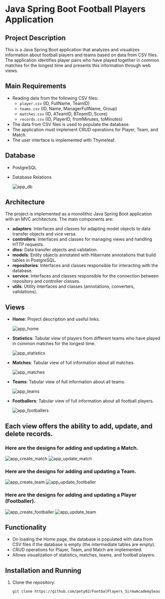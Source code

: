 # Java Spring Boot Football Players Application

## Project Description

This is a Java Spring Boot application that analyzes and visualizes information about football players and teams based on data from CSV files. The application identifies player pairs who have played together in common matches for the longest time and presents this information through web views.

## Main Requirements

- Reading data from the following CSV files:
  - `player.csv` (ID, FullName, TeamID)
  - `teams.csv` (ID, Name, ManagerFullName, Group)
  - `matches.csv` (ID, ATeamID, BTeamID, Score)
  - `records.csv` (ID, PlayerID, fromMinutes, toMinutes)
- The data from CSV files is used to populate the database.
- The application must implement CRUD operations for Player, Team, and Match.
- The user interface is implemented with Thymeleaf.

## Database
- PostgreSQL
- Database Relations
  
  ![app_db](https://github.com/user-attachments/assets/52e7bb69-5dbd-4272-a9b4-e6f9fca02dd9)

## Architecture

The project is implemented as a monolithic Java Spring Boot application with an MVC architecture. The main components are:

- **adapters**: Interfaces and classes for adapting model objects to data transfer objects and vice versa.
- **controllers**: Interfaces and classes for managing views and handling HTTP requests.
- **dtos**: Data transfer objects and validation.
- **models**: Entity objects annotated with Hibernate annotations that build tables in PostgreSQL.
- **repositories**: Interfaces and classes responsible for interacting with the database.
- **service**: Interfaces and classes responsible for the connection between repository and controller classes.
- **utils**: Utility interfaces and classes (annotations, converters, validations).

## Views

- **Home**: Project description and useful links.

  ![app_home](https://github.com/user-attachments/assets/40ebb0ed-1a9f-4d8e-83bb-cc987d1a2d0c)

- **Statistics**: Tabular view of players from different teams who have played in common matches for the longest time.

  ![app_statistics](https://github.com/user-attachments/assets/4b6a9cdf-aa84-4dce-8319-307a9cbc0ad0)

- **Matches**: Tabular view of full information about all matches.

  ![app_matches](https://github.com/user-attachments/assets/483de267-3e60-4eec-9c5f-ba4babd6d93f)

- **Teams**: Tabular view of full information about all teams.

  ![app_teams](https://github.com/user-attachments/assets/6a5eb4d7-b7e1-4a6a-89a0-544731e98b5f)

- **Footballers**: Tabular view of full information about all football players.

  ![app_footballers](https://github.com/user-attachments/assets/46ab7126-9566-4062-9326-d8a3e78b7eaa)

## Each view offers the ability to add, update, and delete records.

### Here are the designs for adding and updating a Match.
![app_create_match](https://github.com/user-attachments/assets/a20b6410-562b-435d-8fa9-83ad5d3123dc)
![app_update_match](https://github.com/user-attachments/assets/fff84a67-522c-4152-af3d-a38eb6e6ecb0)

### Here are the designs for adding and updating a Team.
![app_create_team](https://github.com/user-attachments/assets/698371e4-f118-49e0-b5e9-be488bf006fc)
![app_update_footballer](https://github.com/user-attachments/assets/e73e3d44-8a01-4dc0-830d-fa21bd3542ad)

### Here are the designs for adding and updating a Player (Footballer).
![app_create_footballer](https://github.com/user-attachments/assets/e60b421d-12b6-48e1-b0a2-6e5c864a61e9)
![app_update_team](https://github.com/user-attachments/assets/84ce82f6-a23e-4a8f-9e7d-6731e8a9b66b)

## Functionality

- On loading the Home page, the database is populated with data from CSV files if the database is empty (the intermediate tables are empty).
- CRUD operations for Player, Team, and Match are implemented.
- Allows visualization of statistics, matches, teams, and football players.

## Installation and Running

1. Clone the repository:
   ```bash
   git clone https://github.com/pety02/FootbalPlayers_SirmaAcademySeason4_finalExam

